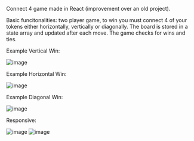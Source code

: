 Connect 4 game made in React (improvement over an old project).

Basic funcitonalities: two player game, to win you must connect 4 of your tokens either horizontally, vertically or diagonally. The board is stored in a state array and updated after each move. The game checks for wins and ties.

Example Vertical Win:

![image](https://user-images.githubusercontent.com/56058518/132451712-4947c5c0-e7b3-407e-8d7a-7eafe88a909f.png)

Example Horizontal Win:

![image](https://user-images.githubusercontent.com/56058518/132451332-223b0b13-afeb-4b29-9f00-e8285513cdc6.png)

Example Diagonal Win:

![image](https://user-images.githubusercontent.com/56058518/132451428-12d65758-ca5d-4151-9196-15793ec9c58a.png)

Responsive:

![image](https://user-images.githubusercontent.com/56058518/132451428-12d65758-ca5d-4151-9196-15793ec9c58a.png)  ![image](https://user-images.githubusercontent.com/56058518/132451746-af6abfd6-49ba-4525-b13d-81b22f219ba2.png)
